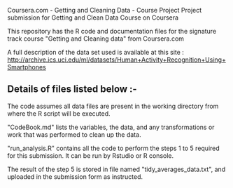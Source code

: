 Coursera.com - Getting and Cleaning Data - Course Project
Project submission for Getting and Clean Data Course on Coursera

This repository has the R code and documentation files for the signature track course "Getting and Cleaning data" from Coursera.com

A full description of the data set used is available at this site : http://archive.ics.uci.edu/ml/datasets/Human+Activity+Recognition+Using+Smartphones 
## Details of files listed below :- 
The code assumes all data files are present in the working directory from where the R script will be executed.

"CodeBook.md" lists the variables, the data, and any transformations or work that was performed to clean up the data.

"run_analysis.R" contains all the code to perform the steps 1 to 5 required for this submission. It can be run by Rstudio or R console.

The result of the step 5 is stored in file named "tidy_averages_data.txt", and uploaded in the submission form as instructed.

